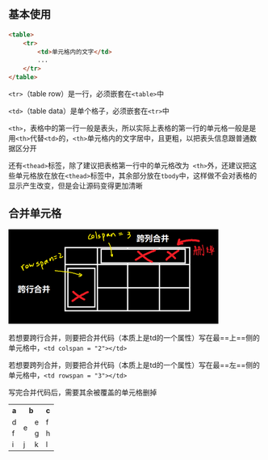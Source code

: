 ## 基本使用

```html
<table>
	<tr>
        <td>单元格内的文字</td>
        ...
    </tr>
</table>
```

`<tr>`（table row）是一行，必须嵌套在`<table>`中

`<td>`（table data）是单个格子，必须嵌套在`<tr>`中

`<th>`，表格中的第一行一般是表头，所以实际上表格的第一行的单元格一般是是用`<th>`代替`<td>`的，`<th>`单元格内的文字居中，且更粗，以把表头信息跟普通数据区分开

还有`<thead>`标签，除了建议把表格第一行中的单元格改为` <th>`外，还建议把这些单元格放在放在`<thead>`标签中，其余部分放在`tbody`中，这样做不会对表格的显示产生改变，但是会让源码变得更加清晰



## 合并单元格

<img src="assets/image-20220705163121788.png" alt="image-20220705163121788" style="zoom:50%;" />

若想要跨行合并，则要把合并代码（本质上是td的一个属性）写在最==上==侧的单元格中，`<td colspan = "2"></td>`

若想要跨列合并，则要把合并代码（本质上是td的一个属性）写在最==左==侧的单元格中，`<td rowspan = "3"></td>`

写完合并代码后，需要其余被覆盖的单元格删掉



<table>
    <tr> <th>a</th> <th colspan = "2">b</th> <th>c</th> </tr>
    <tr> <td>d</td> <td rowspan = "2">e</td> <td>e</td> <td>f</td> </tr>
    <tr> <td>f</td> <td>g</td> <td>h</td> </tr>
    <tr> <td>i</td> <td>j</td> <td>k</td> <td>l</td> </tr>
</table>
